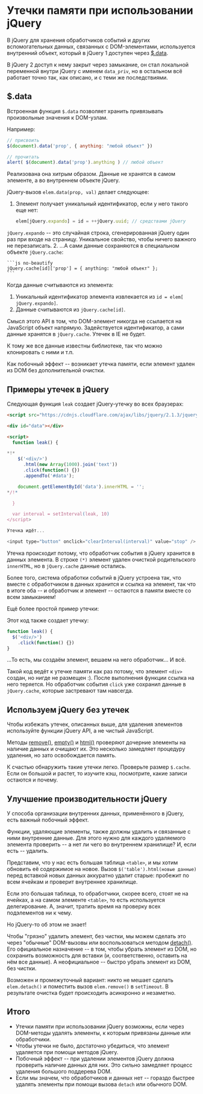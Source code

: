 
# Утечки памяти при использовании jQuery

В jQuery для хранения обработчиков событий и других вспомогательных данных, связанных с DOM-элементами, используется внутренний объект, который в jQuery 1 доступен через <a href="http://api.jquery.com/jQuery.data/">$.data</a>.

В jQuery 2 доступ к нему закрыт через замыкание, он стал локальной переменной внутри jQuery с именем `data_priv`, но в остальном всё работает точно так, как описано, и с теми же последствиями.

## $.data

Встроенная функция `$.data` позволяет хранить привязывать произвольные значения к DOM-узлам.

Например:

```js no-beautify
// присвоить
$(document).data('prop', { anything: "любой объект" })

// прочитать
alert( $(document).data('prop').anything ) // любой объект
```

Реализована она хитрым образом. Данные не хранятся в самом элементе, а во внутреннем объекте jQuery.

jQuery-вызов `elem.data(prop, val)` делает следующее:

1. Элемент получает уникальный идентификатор, если у него такого еще нет:

    ```js
    elem[jQuery.expando] = id = ++jQuery.uuid; // средствами jQuery
    ```

  `jQuery.expando` -- это случайная строка, сгенерированная jQuery один раз при входе на страницу. Уникальное свойство, чтобы ничего важного не перезаписать.
2. ...А сами данные сохраняются в специальном объекте `jQuery.cache`:

    ```js no-beautify
    jQuery.cache[id]['prop'] = { anything: "любой объект" };
    ```

Когда данные считываются из элемента:

1. Уникальный идентификатор элемента извлекается из `id = elem[ jQuery.expando]`.
2. Данные считываются из `jQuery.cache[id]`.

Смысл этого API в том, что DOM-элемент никогда не ссылается на JavaScript объект напрямую. Задействуется идентификатор, а сами данные хранятся в `jQuery.cache`. Утечек в IE не будет.

К тому же все данные известны библиотеке, так что можно клонировать с ними и т.п.

Как побочный эффект -- возникает утечка памяти, если элемент удален из DOM без дополнительной очистки.

## Примеры утечек в jQuery

Следующая функция `leak` создает jQuery-утечку во всех браузерах:

```html run
<script src="https://cdnjs.cloudflare.com/ajax/libs/jquery/2.1.3/jquery.min.js"></script>

<div id="data"></div>

<script>
  function leak() {

*!*
    $('<div/>')
      .html(new Array(1000).join('text'))
      .click(function() {})
      .appendTo('#data');

    document.getElementById('data').innerHTML = '';
*/!*

  }

  var interval = setInterval(leak, 10)
</script>

Утечка идёт...

<input type="button" onclick="clearInterval(interval)" value="stop" />
```

Утечка происходит потому, что обработчик события в jQuery хранится в данных элемента. В строке `(*)` элемент удален очисткой родительского `innerHTML`, но в `jQuery.cache` данные остались.

Более того, система обработки событий в jQuery устроена так, что вместе с обработчиком в данных хранится и ссылка на элемент, так что в итоге оба -- и обработчик и элемент -- остаются в памяти вместе со всем замыканием!

Ещё более простой пример утечки:

Этот код также создает утечку:

```js
function leak() {
  $('<div/>')
    .click(function() {})
}
```

...То есть, мы создаём элемент, вешаем на него обработчик... И всё.

Такой код ведёт к утечке памяти как раз потому, что элемент `<div>` создан, но нигде не размещен :). После выполнения функции ссылка на него теряется. Но обработчик события `click` уже сохранил данные в `jQuery.cache`, которые застревают там навсегда.

## Используем jQuery без утечек

Чтобы избежать утечек, описанных выше, для удаления элементов используйте функции jQuery API, а не чистый JavaScript.

Методы <a href="http://api.jquery.com/remove/">remove()</a>, <a href="http://api.jquery.com/empty">empty()</a> и <a href="http://api.jquery.com/html">html()</a> проверяют дочерние элементы на наличие данных и очищают их. Это несколько замедляет процедуру удаления, но зато освобождается память.

К счастью обнаружить такие утечки легко. Проверьте размер `$.cache`. Если  он большой и растет, то изучите кэш, посмотрите, какие записи остаются и почему.

## Улучшение производительности jQuery

У способа организации внутренних данных, применённого в jQuery, есть важный побочный эффект.

Функции, удаляющие элементы, также должны удалить и связанные с ними внутренние данные. Для этого нужно для каждого удаляемого элемента проверить -- а нет ли чего во внутреннем хранилище? И, если есть -- удалить.

Представим, что у нас есть большая таблица `<table>`, и мы хотим обновить её содержимое на новое. Вызов `$('table').html(новые данные)` перед вставкой новых данных аккуратно удалит старые: пробежит по всем ячейкам и проверит внутреннее хранилище.

Если это большая таблица, то обработчики, скорее всего, стоят не на ячейках, а на самом элементе `<table>`, то есть используется делегирование. А, значит, тратить время на проверку всех подэлементов ни к чему.

Но jQuery-то об этом не знает!

Чтобы "грязно" удалить элемент, без чистки, мы можем сделать это через "обычные" DOM-вызовы или воспользоваться методом <a href="http://api.jquery.com/detach">detach()</a>. Его официальное назначение -- в том, чтобы убрать элемент из DOM, но сохранить возможность для вставки (и, соответственно, оставить на нём все данные). А неофициальное -- быстро убрать элемент из DOM, без чистки.

Возможен и промежуточный вариант: никто не мешает сделать  `elem.detach()` и поместить вызов `elem.remove()` в `setTimeout`. В результате очистка будет происходить асинхронно и незаметно.

## Итого

- Утечки памяти при использовании jQuery возможны, если через DOM-методы удалять элементы, к которым привязаны данные или обработчики.
- Чтобы утечки не было, достаточно убедиться, что элемент удаляется при помощи методов jQuery.
- Побочный эффект -- при удалении элементов jQuery должна проверить наличие данных для них. Это сильно замедляет процесс удаления большого поддерева DOM.
- Если мы значем, что обработчиков и данных нет -- гораздо быстрее удалять элементы при помощи вызова `detach` или обычного DOM.

